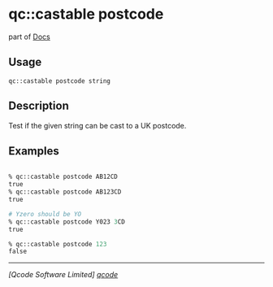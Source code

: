 qc::castable postcode
====================

part of [Docs](../index.md)

Usage
-----
`qc::castable postcode string`

Description
-----------
Test if the given string can be cast to a UK postcode.

Examples
--------
```tcl

% qc::castable postcode AB12CD
true
% qc::castable postcode AB123CD
true

# Yzero should be YO
% qc::castable postcode Y023 3CD
true

% qc::castable postcode 123
false
```

----------------------------------
*[Qcode Software Limited] [qcode]*

[qcode]: http://www.qcode.co.uk "Qcode Software"